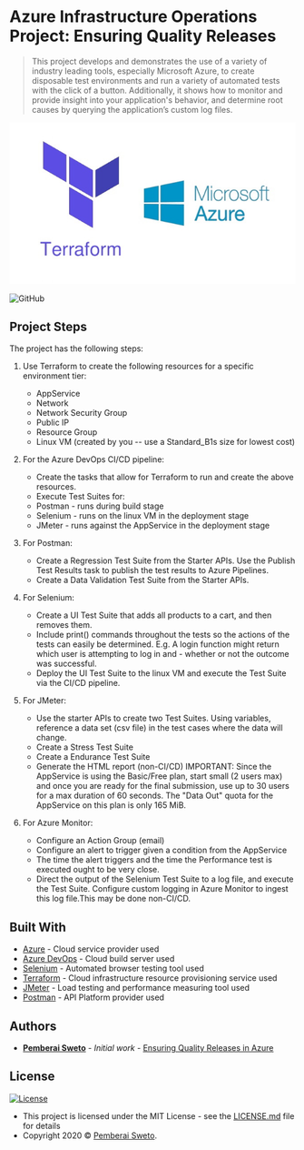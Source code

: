 ﻿# Azure Infrastructure Operations Project: Ensuring Quality Releases

> This project develops and demonstrates the use of a variety of industry leading tools, especially Microsoft Azure, to create disposable test environments and run a variety of automated tests with the click of a button. Additionally, it shows how to monitor and provide insight into your application's behavior, and determine root causes by querying the application’s custom log files.

![](terraform-with-microsoft-azure-logo.jpg)

![GitHub](https://img.shields.io/github/license/mashape/apistatus.svg)

## Project Steps

The project has the following steps:

1. Use Terraform to create the following resources for a specific environment tier:
   - AppService
   - Network
   - Network Security Group
   - Public IP
   - Resource Group
   - Linux VM (created by you -- use a Standard_B1s size for lowest cost)

2. For the Azure DevOps CI/CD pipeline:
   - Create the tasks that allow for Terraform to run and create the above resources.
   - Execute Test Suites for:
   - Postman - runs during build stage
   - Selenium - runs on the linux VM in the deployment stage
   - JMeter - runs against the AppService in the deployment stage

3. For Postman:
   - Create a Regression Test Suite from the Starter APIs. Use the Publish Test Results task to publish the test results to Azure Pipelines.
   - Create a Data Validation Test Suite from the Starter APIs.

4. For Selenium:
   - Create a UI Test Suite that adds all products to a cart, and then removes them.
   - Include print() commands throughout the tests so the actions of the tests can easily be determined. E.g. A login function might return which user is attempting to log in and  - whether or not the outcome was successful.
   - Deploy the UI Test Suite to the linux VM and execute the Test Suite via the CI/CD pipeline.

5. For JMeter:
   - Use the starter APIs to create two Test Suites. Using variables, reference a data set (csv file) in the test cases where the data will change.
   - Create a Stress Test Suite
   - Create a Endurance Test Suite
   - Generate the HTML report (non-CI/CD) IMPORTANT: Since the AppService is using the Basic/Free plan, start small (2 users max) and once you are ready for the final submission, use up to 30 users for a max duration of 60 seconds. The "Data Out" quota for the AppService on this plan is only 165 MiB.

6. For Azure Monitor:
   - Configure an Action Group (email)
   - Configure an alert to trigger given a condition from the AppService
   - The time the alert triggers and the time the Performance test is executed ought to be very close.
   - Direct the output of the Selenium Test Suite to a log file, and execute the Test Suite. Configure custom logging in Azure Monitor to ingest this log file.This may be done non-CI/CD.

## Built With

* [Azure](https://portal.azure.com/) - Cloud service provider used
* [Azure DevOps](https://azure.microsoft.com/en-us/solutions/devops/) - Cloud build server used
* [Selenium](https://www.selenium.dev/) - Automated browser testing tool used
* [Terraform](https://www.terraform.io/) - Cloud infrastructure resource provisioning service used
* [JMeter](https://jmeter.apache.org/) - Load testing and performance measuring tool used
* [Postman](https://www.postman.com/) - API Platform provider used

## Authors

* **[Pemberai Sweto](https://github.com/thepembeweb)** - *Initial work* - [Ensuring Quality Releases in Azure](https://github.com/thepembeweb/ensuring-quality-releases)

## License

[![License](http://img.shields.io/:license-mit-green.svg?style=flat-square)](http://badges.mit-license.org)

- This project is licensed under the MIT License - see the [LICENSE.md](LICENSE.md) file for details
- Copyright 2020 © [Pemberai Sweto](https://github.com/thepembeweb).



